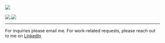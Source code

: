 ![](https://komarev.com/ghpvc/?username=koltn-musgrove)

<a href="https://github.com/kolton-musgrove">
  <img align="center" src="https://github-readme-stats.vercel.app/api?username=kolton-musgrove" />
  <img align="center" src="https://github-readme-stats.vercel.app/api/top-langs/?username=kolton-musgrove&layout=compact" />
</a>

<hr />

For inquiries please email me.
For work-related requests, please reach out to me on [LinkedIn](https://www.linkedin.com/in/koltonmusgrove/)
